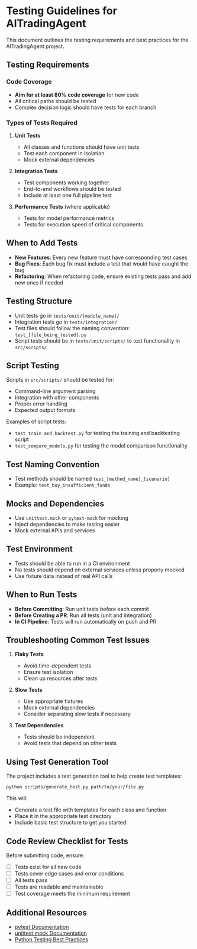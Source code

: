 # Testing Guidelines for AITradingAgent

This document outlines the testing requirements and best practices for the AITradingAgent project.

## Testing Requirements

### Code Coverage

- **Aim for at least 80% code coverage** for new code
- All critical paths should be tested
- Complex decision logic should have tests for each branch

### Types of Tests Required

1. **Unit Tests**
   - All classes and functions should have unit tests
   - Test each component in isolation
   - Mock external dependencies

2. **Integration Tests**
   - Test components working together
   - End-to-end workflows should be tested
   - Include at least one full pipeline test

3. **Performance Tests** (where applicable)
   - Tests for model performance metrics
   - Tests for execution speed of critical components

## When to Add Tests

- **New Features**: Every new feature must have corresponding test cases
- **Bug Fixes**: Each bug fix must include a test that would have caught the bug
- **Refactoring**: When refactoring code, ensure existing tests pass and add new ones if needed

## Testing Structure

- Unit tests go in `tests/unit/[module_name]/`
- Integration tests go in `tests/integration/`
- Test files should follow the naming convention: `test_[file_being_tested].py`
- Script tests should be in `tests/unit/scripts/` to test functionality in `src/scripts/`

## Script Testing

Scripts in `src/scripts/` should be tested for:

- Command-line argument parsing
- Integration with other components
- Proper error handling
- Expected output formats

Examples of script tests:
- `test_train_and_backtest.py` for testing the training and backtesting script
- `test_compare_models.py` for testing the model comparison functionality

## Test Naming Convention

- Test methods should be named `test_[method_name]_[scenario]`
- Example: `test_buy_insufficient_funds`

## Mocks and Dependencies

- Use `unittest.mock` or `pytest-mock` for mocking
- Inject dependencies to make testing easier
- Mock external APIs and services

## Test Environment

- Tests should be able to run in a CI environment
- No tests should depend on external services unless properly mocked
- Use fixture data instead of real API calls

## When to Run Tests

- **Before Committing**: Run unit tests before each commit
- **Before Creating a PR**: Run all tests (unit and integration)
- **In CI Pipeline**: Tests will run automatically on push and PR

## Troubleshooting Common Test Issues

1. **Flaky Tests**
   - Avoid time-dependent tests
   - Ensure test isolation
   - Clean up resources after tests

2. **Slow Tests**
   - Use appropriate fixtures
   - Mock external dependencies
   - Consider separating slow tests if necessary

3. **Test Dependencies**
   - Tests should be independent
   - Avoid tests that depend on other tests

## Using Test Generation Tool

The project includes a test generation tool to help create test templates:

```bash
python scripts/generate_test.py path/to/your/file.py
```

This will:
- Generate a test file with templates for each class and function
- Place it in the appropriate test directory
- Include basic test structure to get you started

## Code Review Checklist for Tests

Before submitting code, ensure:

- [ ] Tests exist for all new code
- [ ] Tests cover edge cases and error conditions
- [ ] All tests pass
- [ ] Tests are readable and maintainable
- [ ] Test coverage meets the minimum requirement

## Additional Resources

- [pytest Documentation](https://docs.pytest.org/)
- [unittest.mock Documentation](https://docs.python.org/3/library/unittest.mock.html)
- [Python Testing Best Practices](https://docs.python-guide.org/writing/tests/) 